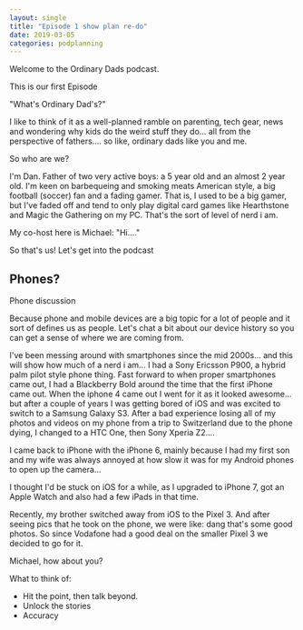 ```yaml
---
layout: single
title: "Episode 1 show plan re-do"
date: 2019-03-05
categories: podplanning
---
```


Welcome to the Ordinary Dads podcast.

This is our first Episode

"What's Ordinary Dad's?"

I like to think of it as a well-planned ramble on parenting, tech gear, news and wondering why kids do the weird stuff they do... all from the perspective of fathers.... so like, ordinary dads like you and me.

So who are we?

I'm Dan. Father of two very active boys: a 5 year old and an almost 2 year old. I'm keen on barbequeing and smoking meats American style, a big football (soccer) fan and a fading gamer. That is, I used to be a big gamer, but I've faded off and tend to only play digital card games like Hearthstone and Magic the Gathering on my PC. That's the sort of level of nerd i am.

My co-host here is Michael: "Hi...."

<Michael Intro>

So that's us! Let's get into the podcast

## Phones?

Phone discussion

Because phone and mobile devices are a big topic for a lot of people and it sort of defines us as people.  Let's chat a bit about our device history so you can get a sense of where we are coming from.

I've been messing around with smartphones since the mid 2000s... and this will show how much of a nerd i am... I had a Sony Ericsson P900, a hybrid palm pilot style phone thing. Fast forward to when proper smartphones came out, I had a Blackberry Bold around the time that the first iPhone came out. When the iphone 4 came out I went for it as it looked awesome... but after a couple of years I was getting bored of iOS and was excited to switch to a Samsung Galaxy S3. After a bad experience losing all of my photos and videos on my phone from a trip to Switzerland due to the phone dying, I changed to a HTC One, then Sony Xperia Z2....

I came back to iPhone with the iPhone 6, mainly because I had my first son and my wife was always annoyed at how slow it was for my Android phones to open up the camera...

I thought I'd be stuck on iOS for a while, as I upgraded to iPhone 7, got an Apple Watch and also had a few iPads in that time.

Recently, my brother switched away from iOS to the Pixel 3. And after seeing pics that he took on the phone, we were like: dang that's some good photos. So since Vodafone had a good deal on the smaller Pixel 3 we decided to go for it.

Michael, how about you?




What to think of:

* Hit the point, then talk beyond.
* Unlock the stories
* Accuracy
<!--stackedit_data:
eyJoaXN0b3J5IjpbLTEzNDIyNzAzMDhdfQ==
-->